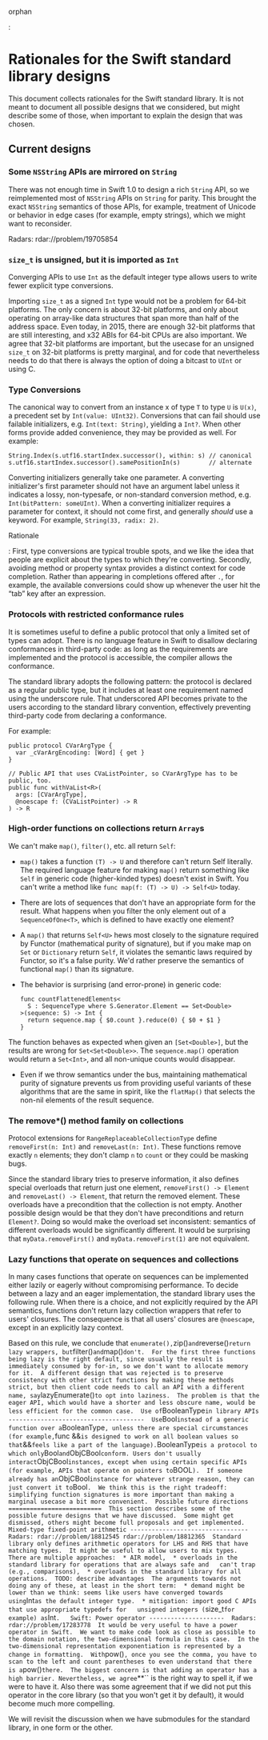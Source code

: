 orphan

:   

Rationales for the Swift standard library designs
=================================================

This document collects rationales for the Swift standard library. It is
not meant to document all possible designs that we considered, but might
describe some of those, when important to explain the design that was
chosen.

Current designs
---------------

### Some `NSString` APIs are mirrored on `String`

There was not enough time in Swift 1.0 to design a rich `String` API, so
we reimplemented most of `NSString` APIs on `String` for parity. This
brought the exact `NSString` semantics of those APIs, for example,
treatment of Unicode or behavior in edge cases (for example, empty
strings), which we might want to reconsider.

Radars: rdar://problem/19705854

### `size_t` is unsigned, but it is imported as `Int`

Converging APIs to use `Int` as the default integer type allows users to
write fewer explicit type conversions.

Importing `size_t` as a signed `Int` type would not be a problem for
64-bit platforms. The only concern is about 32-bit platforms, and only
about operating on array-like data structures that span more than half
of the address space. Even today, in 2015, there are enough 32-bit
platforms that are still interesting, and x32 ABIs for 64-bit CPUs are
also important. We agree that 32-bit platforms are important, but the
usecase for an unsigned `size_t` on 32-bit platforms is pretty marginal,
and for code that nevertheless needs to do that there is always the
option of doing a bitcast to `UInt` or using C.

### Type Conversions

The canonical way to convert from an instance x of type `T` to type `U`
is `U(x)`, a precedent set by `Int(value: UInt32)`. Conversions that can
fail should use failable initializers, e.g. `Int(text: String)`,
yielding a `Int?`. When other forms provide added convenience, they may
be provided as well. For example:

    String.Index(s.utf16.startIndex.successor(), within: s) // canonical
    s.utf16.startIndex.successor().samePositionIn(s)        // alternate

Converting initializers generally take one parameter. A converting
initializer's first parameter should not have an argument label unless
it indicates a lossy, non-typesafe, or non-standard conversion method,
e.g. `Int(bitPattern: someUInt)`. When a converting initializer requires
a parameter for context, it should not come first, and generally
*should* use a keyword. For example, `String(33, radix: 2)`.

Rationale

:   First, type conversions are typical trouble spots, and we like the
    idea that people are explicit about the types to which
    they're converting. Secondly, avoiding method or property syntax
    provides a distinct context for code completion. Rather than
    appearing in completions offered after `.`, for example, the
    available conversions could show up whenever the user hit the “tab”
    key after an expression.

### Protocols with restricted conformance rules

It is sometimes useful to define a public protocol that only a limited
set of types can adopt. There is no language feature in Swift to
disallow declaring conformances in third-party code: as long as the
requirements are implemented and the protocol is accessible, the
compiler allows the conformance.

The standard library adopts the following pattern: the protocol is
declared as a regular public type, but it includes at least one
requirement named using the underscore rule. That underscored API
becomes private to the users according to the standard library
convention, effectively preventing third-party code from declaring a
conformance.

For example:

    public protocol CVarArgType {
      var _cVarArgEncoding: [Word] { get }
    }

    // Public API that uses CVaListPointer, so CVarArgType has to be public, too.
    public func withVaList<R>(
      args: [CVarArgType],
      @noescape f: (CVaListPointer) -> R
    ) -> R

### High-order functions on collections return `Array`s

We can't make `map()`, `filter()`, etc. all return `Self`:

-   `map()` takes a function `(T) -> U` and therefore can't return
    Self literally. The required language feature for making `map()`
    return something like `Self` in generic code (higher-kinded types)
    doesn't exist in Swift. You can't write a method like
    `func map(f: (T) -> U) -> Self<U>` today.
-   There are lots of sequences that don't have an appropriate form for
    the result. What happens when you filter the only element out of a
    `SequenceOfOne<T>`, which is defined to have exactly one element?
-   A `map()` that returns `Self<U>` hews most closely to the signature
    required by Functor (mathematical purity of signature), but if you
    make map on `Set` or `Dictionary` return `Self`, it violates the
    semantic laws required by Functor, so it's a false purity. We'd
    rather preserve the semantics of functional `map()` than
    its signature.
-   The behavior is surprising (and error-prone) in generic code:

        func countFlattenedElements<
          S : SequenceType where S.Generator.Element == Set<Double>
        >(sequence: S) -> Int {
          return sequence.map { $0.count }.reduce(0) { $0 + $1 }
        }

The function behaves as expected when given an `[Set<Double>]`, but the
results are wrong for `Set<Set<Double>>`. The `sequence.map()` operation
would return a `Set<Int>`, and all non-unique counts would disappear.

-   Even if we throw semantics under the bus, maintaining mathematical
    purity of signature prevents us from providing useful variants of
    these algorithms that are the same in spirit, like the `flatMap()`
    that selects the non-nil elements of the result sequence.

### The remove\*() method family on collections

Protocol extensions for `RangeReplaceableCollectionType` define
`removeFirst(n: Int)` and `removeLast(n: Int)`. These functions remove
exactly `n` elements; they don't clamp `n` to `count` or they could be
masking bugs.

Since the standard library tries to preserve information, it also
defines special overloads that return just one element,
`removeFirst() -> Element` and `removeLast() -> Element`, that return
the removed element. These overloads have a precondition that the
collection is not empty. Another possible design would be that they
don't have preconditions and return `Element?`. Doing so would make the
overload set inconsistent: semantics of different overloads would be
significantly different. It would be surprising that
`myData.removeFirst()` and `myData.removeFirst(1)` are not equivalent.

### Lazy functions that operate on sequences and collections

In many cases functions that operate on sequences can be implemented
either lazily or eagerly without compromising performance. To decide
between a lazy and an eager implementation, the standard library uses
the following rule. When there is a choice, and not explicitly required
by the API semantics, functions don't return lazy collection wrappers
that refer to users' closures. The consequence is that all users'
closures are `@noescape`, except in an explicitly lazy context.

Based on this rule, we conclude that
`enumerate(),`zip()`and`reverse()`return lazy wrappers, but`filter()`and`map()`don't.  For the first three functions being lazy is the right default, since usually the result is immediately consumed by for-in, so we don't want to allocate memory for it.  A different design that was rejected is to preserve consistency with other strict functions by making these methods strict, but then client code needs to call an API with a different name, say`lazyEnumerate()`to opt into laziness.  The problem is that the eager API, which would have a shorter and less obscure name, would be less efficient for the common case.  Use of`BooleanType`in library APIs --------------------------------------  Use`Bool`instead of a generic function over a`BooleanType`, unless there are special circumstances (for example,`func
&&`is designed to work on all boolean values so that`&&`feels like a part of the language).`BooleanType`is a protocol to which only`Bool`and`ObjCBool`conform. Users don't usually interact`ObjCBool`instances, except when using certain specific APIs (for example, APIs that operate on pointers to`BOOL`).  If someone already has an`ObjCBool`instance for whatever strange reason, they can just convert it to`Bool`.  We think this is the right tradeoff: simplifying function signatures is more important than making a marginal usecase a bit more convenient.  Possible future directions ==========================  This section describes some of the possible future designs that we have discussed.  Some might get dismissed, others might become full proposals and get implemented.  Mixed-type fixed-point arithmetic ---------------------------------  Radars: rdar://problem/18812545 rdar://problem/18812365  Standard library only defines arithmetic operators for LHS and RHS that have matching types.  It might be useful to allow users to mix types.  There are multiple approaches:  * AIR model,  * overloads in the standard library for operations that are always safe and   can't trap (e.g., comparisons),  * overloads in the standard library for all operations.  TODO: describe advantages  The arguments towards not doing any of these, at least in the short term:  * demand might be lower than we think: seems like users have converged towards   using`Int`as the default integer type.  * mitigation: import good C APIs that use appropriate typedefs for   unsigned integers (`size\_t`for example) as`Int`.   Swift: Power operator ---------------------  Radars: rdar://problem/17283778  It would be very useful to have a power operator in Swift.  We want to make code look as close as possible to the domain notation, the two-dimensional formula in this case.  In the two-dimensional representation exponentiation is represented by a change in formatting.  With`pow()`, once you see the comma, you have to scan to the left and count parentheses to even understand that there is a`pow()`there.  The biggest concern is that adding an operator has a high barrier. Nevertheless, we agree`\*\*\`\`
is the right way to spell it, if we were to have it. Also there was some
agreement that if we did not put this operator in the core library (so
that you won't get it by default), it would become much more compelling.

We will revisit the discussion when we have submodules for the standard
library, in one form or the other.
